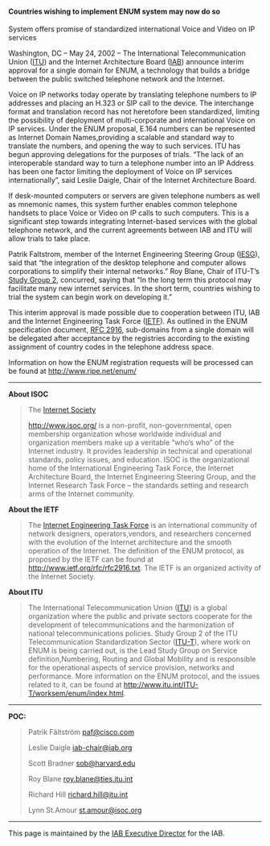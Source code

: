 
#### Countries wishing to implement ENUM system may now do so
System offers promise of standardized international Voice and Video on IP services


Washington, DC – May 24, 2002 – The International Telecommunication Union ([ITU](http://www.itu.int)) and the Internet Architecture Board ([IAB](../index.html)) announce interim approval for a single domain for ENUM, a technology that builds a bridge between the public switched telephone network and the Internet.


Voice on IP networks today operate by translating telephone numbers to IP addresses and placing an H.323 or SIP call to the device. The interchange format and translation record has not heretofore been standardized, limiting the possibility of deployment of multi-corporate and international Voice on IP services. Under the ENUM proposal, E.164 numbers can be represented as Internet Domain Names,providing a scalable and standard way to translate the numbers, and opening the way to such services. ITU has begun approving delegations for the purposes of trials. “The lack of an interoperable standard way to turn a telephone number into an IP Address has been one factor limiting the deployment of Voice on IP services internationally”, said Leslie Daigle, Chair of the Internet Architecture Board.


If desk-mounted computers or servers are given telephone numbers as well as mnemonic names, this system further enables common telephone handsets to place Voice or Video on IP calls to such computers. This is a significant step towards integrating Internet-based services with the global telephone network, and the current agreements between IAB and ITU will allow trials to take place.


Patrik Faltstrom, member of the Internet Engineering Steering Group ([IESG](http://www.ietf.org/iesg)), said that “the integration of the desktop telephone and computer allows corporations to simplify their internal networks.” Roy Blane, Chair of ITU-T’s [Study Group 2](http://www.itu.int/ITU-T/studygroups/com02/index.asp), concurred, saying that “In the long term this protocol may facilitate many new internet services. In the short term, countries wishing to trial the system can begin work on developing it.”


This interim approval is made possible due to cooperation between ITU, IAB and the Internet Engineering Task Force ([IETF](http://www.ietf.org)). As outlined in the ENUM specification document, [RFC 2916](http://www.ietf.org/rfc/rfc2916.txt), sub-domains from a single domain will be delegated after acceptance by the registries according to the existing assignment of country codes in the telephone address space.


Information on how the ENUM registration requests will be processed can be found at <http://www.ripe.net/enum/>




---


**About ISOC**



> The [Internet Society](http://www.isoc.org)  
> 
> <http://www.isoc.org/> is a non-profit, non-governmental, open membership organization whose worldwide individual and organization members make up a veritable “who’s who” of the Internet industry. It provides leadership in technical and operational standards, policy issues, and education. ISOC is the organizational home of the International Engineering Task Force, the Internet Architecture Board, the Internet Engineering Steering Group, and the Internet Research Task Force – the standards setting and research arms of the Internet community.
> 
> 


**About the IETF**



> The [Internet Engineering Task Force](http://www.ietf.org) is an international community of network designers, operators,vendors, and researchers concerned with the evolution of the Internet architecture and the smooth operation of the Internet. The definition of the ENUM protocol, as proposed by the IETF can be found at <http://www.ietf.org/rfc/rfc2916.txt>. The IETF is an organized activity of the Internet Society.
> 
> 


**About ITU**



> The International Telecommunication Union ([ITU](http://www.itu.int)) is a global organization where the public and private sectors cooperate for the development of telecommunications and the harmonization of national telecommunications policies. Study Group 2 of the ITU Telecommunication Standardization Sector ([ITU-T](http://www.itu.int/ITU-T/)), where work on ENUM is being carried out, is the Lead Study Group on Service definition,Numbering, Routing and Global Mobility and is responsible for the operational aspects of service provision, networks and performance. More information on the ENUM protocol, and the issues related to it, can be found at <http://www.itu.int/ITU-T/worksem/enum/index.html>.
> 
> 




---


**POC:**



> Patrik Fältström [paf@cisco.com](mailto:paf@cisco.com)  
> 
> Leslie Daigle [iab-chair@iab.org](mailto:iab-chair@iab.org)  
> 
> Scott Bradner [sob@harvard.edu](mailto:sob@harvard.edu)  
> 
> Roy Blane [roy.blane@ties.itu.int](mailto:roy.blane@ties.itu.int)  
> 
> Richard Hill [richard.hill@itu.int](mailto:richard.hill@itu.int)  
> 
> Lynn St.Amour [st.amour@isoc.org](mailto:st.amour@isoc.org)
> 
> 





---


This page is maintained by the [IAB Executive Director](mailto:execd@iab.org) for the IAB.
